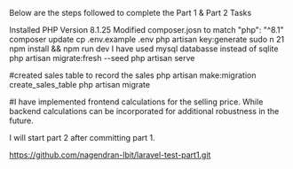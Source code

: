 Below are the steps followed to complete the Part 1 & Part 2 Tasks 

Installed PHP Version 8.1.25
Modified composer.josn to match "php": "^8.1"
composer update 
cp .env.example .env
php artisan key:generate
sudo n 21
npm install && npm run dev
I have used mysql databasse instead of sqlite
php artisan migrate:fresh --seed
php artisan serve

#created sales table to record the sales
php artisan make:migration create_sales_table
php artisan migrate

#I have implemented frontend calculations for the selling price. While backend calculations can be incorporated for additional robustness in the future.

I will start part 2 after committing part 1.

https://github.com/nagendran-lbit/laravel-test-part1.git